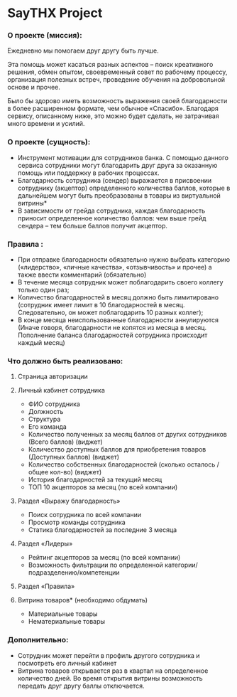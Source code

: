 # SayTHX Project

### О проекте (миссия):

Ежедневно мы помогаем друг другу быть лучше.

Эта помощь может касаться разных аспектов – поиск креативного решения, обмен опытом, своевременный совет по рабочему процессу, организация полезных встреч, проведение обучения на добровольной основе и прочее.

Было бы здорово иметь возможность выражения своей благодарности в более расширенном формате, чем обычное «Спасибо».
Благодаря сервису, описанному ниже, это можно будет сделать, не затрачивая много времени и усилий.

### О проекте (сущность):

- Инструмент мотивации для сотрудников банка. С помощью данного сервиса сотрудники могут благодарить друг друга за оказанную помощь или поддержку в рабочих процессах.
- Благодарность сотрудника (сендер) выражается в присвоении сотруднику (акцептор) определенного количества баллов, которые в дальнейшем могут быть преобразованы в товары из виртуальной витрины\*
- В зависимости от грейда сотрудника, каждая благодарность приносит определенное количество баллов: чем выше грейд сендера – тем больше баллов получит акцептор.

### Правила :

- При отправке благодарности обязательно нужно выбрать категорию («лидерство», «личные качества», «отзывчивость» и прочее) а также ввести комментарий (обязательно)
- В течение месяца сотрудник может поблагодарить своего коллегу только один раз;
- Количество благодарностей в месяц должно быть лимитировано (сотрудник имеет лимит в 10 благодарностей в месяц. Следовательно, он может поблагодарить 10 разных коллег);
- В конце месяца неиспользованные благодарности аннулируются (Иначе говоря, благодарности не копятся из месяца в месяц. Пополнение баланса благодарностей сотрудника происходит каждый месяц)

### Что должно быть реализовано:

1. Страница авторизации
2. Личный кабинет сотрудника

   - ФИО сотрудника
   - Должность
   - Структура
   - Его команда
   - Количество полученных за месяц баллов от других сотрудников (Всего баллов) (виджет)
   - Количество доступных баллов для приобретения товаров (Доступных баллов) (виджет)
   - Количество собственных благодарностей (сколько осталось / общее кол-во) (виджет)
   - История благодарностей за текущий месяц
   - ТОП 10 акцепторов за месяц (по всей компании)

3. Раздел «Выражу благодарность»

   - Поиск сотрудника по всей компании
   - Просмотр команды сотрудника
   - Статика благодарностей за последние 3 месяца

4. Раздел «Лидеры»

   - Рейтинг акцепторов за месяц (по всей компании)
   - Возможность фильтрации по определенной категории/подразделению/компетенции

5. Раздел «Правила»
6. Витрина товаров\* (необходимо обдумать)
   - Материальные товары
   - Нематериальные товары

### Дополнительно:

- Сотрудник может перейти в профиль другого сотрудника и посмотреть его личный кабинет
- Витрина товаров открывается раз в квартал на определенное количество дней. Во время открытия витрины возможность передать друг другу баллы отключается.
